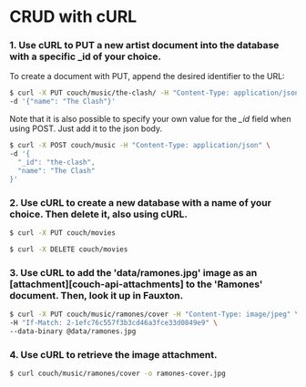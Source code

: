 # CRUD with cURL

### 1. Use cURL to PUT a new artist document into the database with a specific _id of your choice.
To create a document with PUT, append the desired identifier to the URL:

``` bash
$ curl -X PUT couch/music/the-clash/ -H "Content-Type: application/json" \
-d '{"name": "The Clash"}'
```

Note that it is also possible to specify your own value for the *_id* field when using POST. Just add it to the json body.

``` bash
$ curl -X POST couch/music -H "Content-Type: application/json" \
-d '{    
  "_id": "the-clash",
  "name": "The Clash"
}'
```


### 2. Use cURL to create a new database with a name of your choice. Then delete it, also using cURL.
``` bash
$ curl -X PUT couch/movies
```

``` bash
$ curl -X DELETE couch/movies
```

### 3. Use cURL to add the 'data/ramones.jpg' image as an [attachment][couch-api-attachments] to the 'Ramones' document. Then, look it up in Fauxton.

``` bash
$ curl -X PUT couch/music/ramones/cover -H "Content-Type: image/jpeg" \
-H "If-Match: 2-1efc76c557f3b3cd46a3fce33d0849e9" \
--data-binary @data/ramones.jpg
```

### 4. Use cURL to retrieve the image attachment.
``` bash
$ curl couch/music/ramones/cover -o ramones-cover.jpg
```


